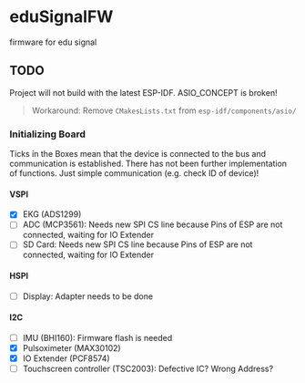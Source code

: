 # eduSignalFW
firmware for edu signal

## TODO
Project will not build with the latest ESP-IDF.
ASIO_CONCEPT is broken!
> Workaround: Remove `CMakesLists.txt` from `esp-idf/components/asio/`

### Initializing Board
Ticks in the Boxes mean that the device is connected to the bus and communication is established.
There has not been further implementation of functions. Just simple communication (e.g. check ID of device)!

#### VSPI
- [X] EKG (ADS1299)
- [ ] ADC (MCP3561): Needs new SPI CS line because Pins of ESP are not connected, waiting for IO Extender
- [ ] SD Card: Needs new SPI CS line because Pins of ESP are not connected, waiting for IO Extender

#### HSPI
- [ ] Display: Adapter needs to be done

#### I2C
- [ ] IMU (BHI160): Firmware flash is needed
- [X] Pulsoximeter (MAX30102)
- [X] IO Extender (PCF8574)
- [ ] Touchscreen controller (TSC2003): Defective IC? Wrong Address?